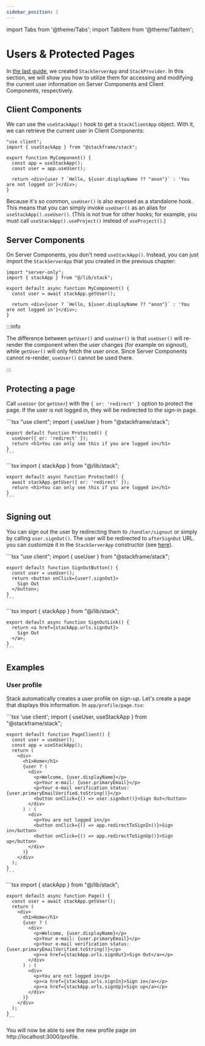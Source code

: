```yaml
---
sidebar_position: 1
---
```


import Tabs from '@theme/Tabs';
import TabItem from '@theme/TabItem';


# Users & Protected Pages

In [the last guide](/docs/getting-started/setup), we created `StackServerApp` and `StackProvider`. In this section, we will show you how to utilize them for accessing and modifying the current user information on Server Components and Client Components, respectively.

## Client Components

We can use the `useStackApp()` hook to get a `StackClientApp` object. With it, we can retrieve the current user in Client Components:

```tsx
"use client";
import { useStackApp } from "@stackframe/stack";

export function MyComponent() {
  const app = useStackApp();
  const user = app.useUser();

  return <div>{user ? `Hello, ${user.displayName ?? "anon"}` : 'You are not logged in'}</div>;
}
```

Because it's so common, `useUser()` is also exposed as a standalone hook. This means that you can simply invoke `useUser()` as an alias for `useStackApp().useUser()`. (This is not true for other hooks; for example, you must call `useStackApp().useProject()` instead of `useProject()`.)

## Server Components

On Server Components, you don't need `useStackApp()`. Instead, you can just import the `StackServerApp` that you created in the previous chapter:

```tsx
import "server-only";
import { stackApp } from "@/lib/stack";

export default async function MyComponent() {
  const user = await stackApp.getUser();

  return <div>{user ? `Hello, ${user.displayName ?? "anon"}` : 'You are not logged in'}</div>;
}
```

:::info

The difference between `getUser()` and `useUser()` is that `useUser()` will re-render the component when the user changes (for example on signout), while `getUser()` will only fetch the user once. Since Server Components cannot re-render, `useUser()` cannot be used there. 

:::


## Protecting a page

Call `useUser` (or `getUser`) with the `{ or: 'redirect' }` option to protect the page. If the user is not logged in, they will be redirected to the sign-in page.

<Tabs>
  <TabItem value="client" label="Client Component" default>
    ```tsx
    "use client";
    import { useUser } from "@stackframe/stack";

    export default function Protected() {
      useUser({ or: 'redirect' });
      return <h1>You can only see this if you are logged in</h1>
    }
    ```
  </TabItem>

  <TabItem value="server" label="Server Component">
    ```tsx
    import { stackApp } from "@/lib/stack";

    export default async function Protected() {
      await stackApp.getUser({ or: 'redirect' });
      return <h1>You can only see this if you are logged in</h1>
    }
    ```
  </TabItem>
</Tabs>


## Signing out

You can sign out the user by redirecting them to `/handler/signout` or simply by calling `user.signOut()`. The user will be redirected to `afterSignOut` URL. you can customize it in the `StackServerApp` constructor (see [here](/docs/api-documentation/app)).


<Tabs>
  <TabItem value="client" label="user.signOut()" default>
    ```tsx
    "use client";
    import { useUser } from "@stackframe/stack";

    export default function SignOutButton() {
      const user = useUser();
      return <button onClick={user?.signOut}>
        Sign Out
      </button>;
    }
    ```
  </TabItem>

  <TabItem value="server" label="Redirect">
    ```tsx
    import { stackApp } from "@/lib/stack";

    export default async function SignOutLink() {
      return <a href={stackApp.urls.signOut}>
        Sign Out
      </a>;
    }
    ```
  </TabItem>
</Tabs>


## Examples

### User profile

Stack automatically creates a user profile on sign-up. Let's create a page that displays this information. In `app/profile/page.tsx`:

<Tabs>
  <TabItem value="client" label="Client Component" default>
    ```tsx
    'use client';
    import { useUser, useStackApp } from "@stackframe/stack";

    export default function PageClient() {
      const user = useUser();
      const app = useStackApp();
      return (
        <div>
          <h1>Home</h1>
          {user ? (
            <div>
              <p>Welcome, {user.displayName}</p>
              <p>Your e-mail: {user.primaryEmail}</p>
              <p>Your e-mail verification status: {user.primaryEmailVerified.toString()}</p>
              <button onClick={() => user.signOut()}>Sign Out</button>
            </div>
          ) : (
            <div>
              <p>You are not logged in</p>
              <button onClick={() => app.redirectToSignIn()}>Sign in</button>
              <button onClick={() => app.redirectToSignUp()}>Sign up</button>
            </div>
          )}
        </div>
      );
    }
    ```
  </TabItem>

  <TabItem value="server" label="Server Component">
    ```tsx
    import { stackApp } from "@/lib/stack";

    export default async function Page() {
      const user = await stackApp.getUser();
      return (
        <div>
          <h1>Home</h1>
          {user ? (
            <div>
              <p>Welcome, {user.displayName}</p>
              <p>Your e-mail: {user.primaryEmail}</p>
              <p>Your e-mail verification status: {user.primaryEmailVerified.toString()}</p>
              <p><a href={stackApp.urls.signOut}>Sign Out</a></p>
            </div>
          ) : (
            <div>
              <p>You are not logged in</p>
              <p><a href={stackApp.urls.signIn}>Sign in</a></p>
              <p><a href={stackApp.urls.signUp}>Sign up</a></p>
            </div>
          )}
        </div>
      );
    }
    ```
  </TabItem>
</Tabs>

You will now be able to see the new profile page on http://localhost:3000/profile.
